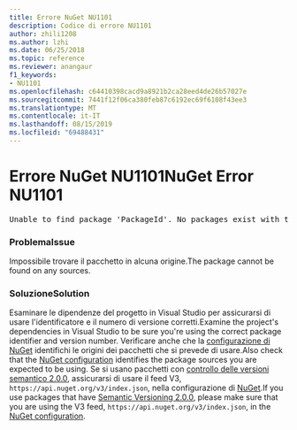```yaml
---
title: Errore NuGet NU1101
description: Codice di errore NU1101
author: zhili1208
ms.author: lzhi
ms.date: 06/25/2018
ms.topic: reference
ms.reviewer: anangaur
f1_keywords:
- NU1101
ms.openlocfilehash: c64410398cacd9a8921b2ca28eed4de26b57027e
ms.sourcegitcommit: 7441f12f06ca380feb87c6192ec69f6108f43ee3
ms.translationtype: MT
ms.contentlocale: it-IT
ms.lasthandoff: 08/15/2019
ms.locfileid: "69488431"
---
```

# <a name="nuget-error-nu1101"></a><span data-ttu-id="0fcb4-103">Errore NuGet NU1101</span><span class="sxs-lookup"><span data-stu-id="0fcb4-103">NuGet Error NU1101</span></span>

<pre>Unable to find package 'PackageId'. No packages exist with this id in source(s): 'sourceA', 'sourceB', 'sourceC'</pre>

### <a name="issue"></a><span data-ttu-id="0fcb4-104">Problema</span><span class="sxs-lookup"><span data-stu-id="0fcb4-104">Issue</span></span>
<span data-ttu-id="0fcb4-105">Impossibile trovare il pacchetto in alcuna origine.</span><span class="sxs-lookup"><span data-stu-id="0fcb4-105">The package cannot be found on any sources.</span></span>

### <a name="solution"></a><span data-ttu-id="0fcb4-106">Soluzione</span><span class="sxs-lookup"><span data-stu-id="0fcb4-106">Solution</span></span>
<span data-ttu-id="0fcb4-107">Esaminare le dipendenze del progetto in Visual Studio per assicurarsi di usare l'identificatore e il numero di versione corretti.</span><span class="sxs-lookup"><span data-stu-id="0fcb4-107">Examine the project's dependencies in Visual Studio to be sure you're using the correct package identifier and version number.</span></span> <span data-ttu-id="0fcb4-108">Verificare anche che la [configurazione di NuGet](../../consume-packages/Configuring-NuGet-Behavior.md) identifichi le origini dei pacchetti che si prevede di usare.</span><span class="sxs-lookup"><span data-stu-id="0fcb4-108">Also check that the [NuGet configuration](../../consume-packages/Configuring-NuGet-Behavior.md) identifies the package sources you are expected to be using.</span></span> <span data-ttu-id="0fcb4-109">Se si usano pacchetti con [controllo delle versioni semantico 2.0.0](../../concepts/package-versioning.md#semantic-versioning-200), assicurarsi di usare il feed V3, `https://api.nuget.org/v3/index.json`, nella configurazione di [NuGet](../../consume-packages/Configuring-NuGet-Behavior.md).</span><span class="sxs-lookup"><span data-stu-id="0fcb4-109">If you use packages that have [Semantic Versioning 2.0.0](../../concepts/package-versioning.md#semantic-versioning-200), please make sure that you are using the V3 feed, `https://api.nuget.org/v3/index.json`, in the [NuGet configuration](../../consume-packages/Configuring-NuGet-Behavior.md).</span></span>
